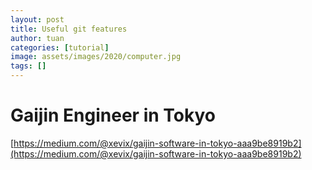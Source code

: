 ```yaml
---
layout: post
title: Useful git features
author: tuan
categories: [tutorial]
image: assets/images/2020/computer.jpg
tags: []
---
```


# Gaijin Engineer in Tokyo

[https://medium.com/@xevix/gaijin-software-in-tokyo-aaa9be8919b2](https://medium.com/@xevix/gaijin-software-in-tokyo-aaa9be8919b2)